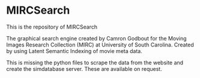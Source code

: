 # MIRCSearch

This is the repository of MIRCSearch

The graphical search engine created by Camron Godbout for the Moving Images Research Collection (MIRC) at University of South Carolina.
Created by using Latent Semantic Indexing of movie meta data.

This is missing the python files to scrape the data from the website and create the simdatabase server. These are available on request.
